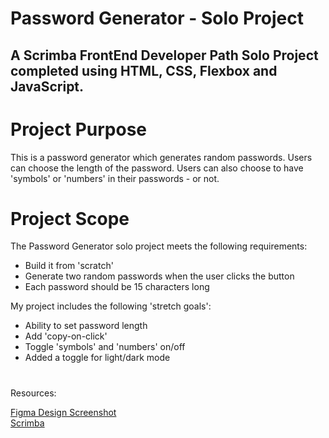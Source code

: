 # Password Generator - Solo Project

 ## A Scrimba FrontEnd Developer Path Solo Project completed using HTML, CSS, Flexbox and JavaScript.
 
# Project Purpose
 This is a password generator which generates random passwords.  Users can choose the length of the password.
 Users can also choose to have 'symbols' or 'numbers' in their passwords - or not.
 
# Project Scope 
 The Password Generator solo project meets the following requirements:
 <ul>
 <li>Build it from 'scratch'</li>
 <li>Generate two random passwords when the user clicks the button</li>
 <li>Each password should be 15 characters long</li>
 </ul>
 
 My project includes the following 'stretch goals':
 <ul>
<li>Ability to set password length</li>
<li>Add 'copy-on-click'</li>
<li>Toggle 'symbols' and 'numbers' on/off</li>
<li>Added a toggle for light/dark mode</li>
 </ul>
 
#
 Resources:
 
 [Figma Design Screenshot](https://github.com/famanakis/m3-solo-password-generator/blob/main/figma-design.png)<br>
 [Scrimba](https://scrimba.com/)
